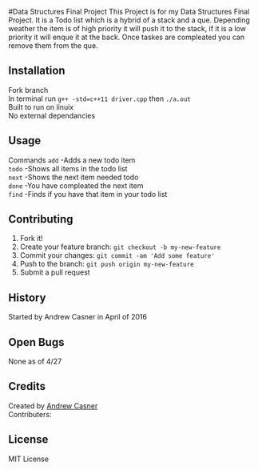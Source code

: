 
#Data Structures Final Project
This Project is for my Data Structures Final Project. It is a Todo list which is a hybrid of a stack and a que. Depending weather the item is of high priority it will push it to the stack, if it is a low priority it will enque it at the back. Once taskes are compleated you can remove them from the que.
## Installation
Fork branch  
In terminal run `g++ -std=c++11 driver.cpp` then `./a.out`  
Built to run on linuix  
No external dependancies
## Usage
Commands
`add`	-Adds a new todo item  
`todo` -Shows all items in the todo list  
`next` -Shows the next item needed todo  
`done` -You have compleated the next item  
`find` -Finds if you have that item in your todo list  
## Contributing
1. Fork it!
2. Create your feature branch: `git checkout -b my-new-feature`
3. Commit your changes: `git commit -am 'Add some feature'`
4. Push to the branch: `git push origin my-new-feature`
5. Submit a pull request  

## History
Started by Andrew Casner in April of 2016
## Open Bugs
None as of 4/27
## Credits
Created by [Andrew Casner](https://github.com/Andrew-Casner "GitHub Account")  
Contributers:
## License
MIT License
